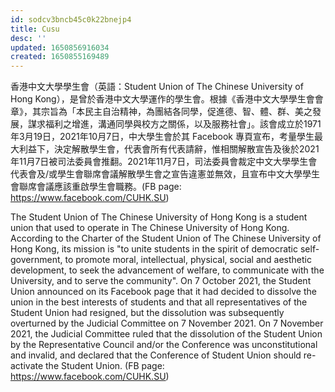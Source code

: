```yaml
---
id: sodcv3bncb45c0k22bnejp4
title: Cusu
desc: ''
updated: 1650856916034
created: 1650855169489
---
```


香港中文大學學生會（英語：Student Union of The Chinese University of Hong Kong），是曾於香港中文大學運作的學生會。根據《香港中文大學學生會會章》，其宗旨為「本民主自治精神，為團結各同學，促進德、智、體、群、美之發展，謀求福利之增進，溝通同學與校方之關係，以及服務社會」。該會成立於1971年3月19日，2021年10月7日，中大學生會於其 Facebook 專頁宣布，考量學生最大利益下，決定解散學生會，代表會所有代表請辭，惟相關解散宣告及後於2021年11月7日被司法委員會推翻。2021年11月7日，司法委員會裁定中文大學學生會代表會及/或學生會聯席會議解散學生會之宣告違憲並無效，且宣布中文大學學生會聯席會議應該重啟學生會職務。(FB page: https://www.facebook.com/CUHK.SU)

The Student Union of The Chinese University of Hong Kong is a student union that used to operate in The Chinese University of Hong Kong. According to the Charter of the Student Union of The Chinese University of Hong Kong, its mission is "to unite students in the spirit of democratic self-government, to promote moral, intellectual, physical, social and aesthetic development, to seek the advancement of welfare, to communicate with the University, and to serve the community". On 7 October 2021, the Student Union announced on its Facebook page that it had decided to dissolve the union in the best interests of students and that all representatives of the Student Union had resigned, but the dissolution was subsequently overturned by the Judicial Committee on 7 November 2021. On 7 November 2021, the Judicial Committee ruled that the dissolution of the Student Union by the Representative Council and/or the Conference was unconstitutional and invalid, and declared that the Conference of Student Union should re-activate the Student Union. (FB page: https://www.facebook.com/CUHK.SU)